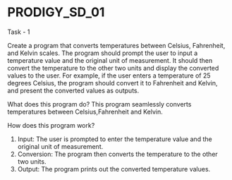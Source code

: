 # PRODIGY_SD_01
 Task - 1

Create a program that converts temperatures between Celsius, Fahrenheit, and Kelvin scales. The program should prompt the user to input a temperature value and the original unit of measurement. It should then convert the temperature to the other two units and display the converted values to the user. For example, if the user enters a temperature of 25 degrees Celsius, the program should convert it to Fahrenheit and Kelvin, and present the converted values as outputs.

What does this program do?
  This  program seamlessly converts temperatures between Celsius,Fahrenheit and Kelvin.

How does this program work?
1. Input: The user is prompted to enter the temperature value and the original unit of measurement.
2. Conversion: The program then converts the temperature to the other two units.
3. Output: The program prints out the converted temperature values.
